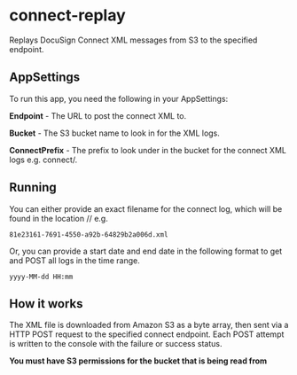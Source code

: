 connect-replay
==============

Replays DocuSign Connect XML messages from S3 to the specified endpoint.

## AppSettings
To run this app, you need the following in your AppSettings:

**Endpoint** - The URL to post the connect XML to.

**Bucket** - The S3 bucket name to look in for the XML logs.

**ConnectPrefix** - The prefix to look under in the bucket for the connect XML logs e.g. connect/.

## Running
You can either provide an exact filename for the connect log, which will be found in the location <bucket>/<connectprefix>/<filename> e.g.

```
81e23161-7691-4550-a92b-64829b2a006d.xml
```

Or, you can provide a start date and end date in the following format to get and POST all logs in the time range.

```
yyyy-MM-dd HH:mm
```

## How it works
The XML file is downloaded from Amazon S3 as a byte array, then sent via a HTTP POST request to the specified connect endpoint. Each POST attempt is written to the console with the failure or success status.

**You must have S3 permissions for the bucket that is being read from**